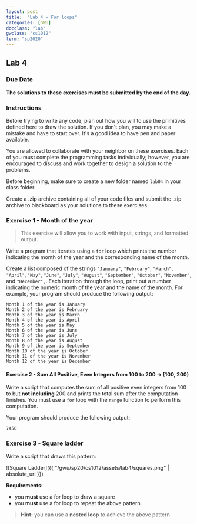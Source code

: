 ```yaml
---
layout: post
title:  "Lab 4 - For loops"
categories: [GWU]
docclass: "lab"
gwclass: "cs1012"
term: "sp2020"
---
```

<head>
  <link href="/css/syntax.css" rel="stylesheet">
</head>

## Lab 4

### Due Date
**The solutions to these exercises must be submitted by the end of the day.**

### Instructions

Before trying to write any code, plan out how you will to use the primitives defined here to draw the solution.  If you don't plan, you may make a mistake and have to start over.  It's a good idea to have pen and paper available.

You are allowed to collaborate with your neighbor on these exercises.  Each of you must complete the programming tasks individually; however, you are encouraged to discuss and work together to design a solution to the problems.

Before beginning, make sure to create a new folder named ```lab04``` in your class folder.

Create a .zip archive containing all of your code files and submit the .zip archive to blackboard as your solutions to these exercises.

### Exercise 1 - Month of the year
> This exercise will allow you to work with input, strings, and formatted output.

Write a program that iterates using a ```for``` loop which prints the number indicating the month of the year and the corresponding name of the month.

Create a list composed of the strings ```"January"```, ```"February"```, ```"March"```, ```"April"```, ```"May"```, ```"June"```, ```"July"```, ```"August"```, ```"September"```, ```"October"```, ```"November"```, and ```"December",```.  Each iteration through the loop, print out a number indicating the numeric month of the year and the name of the month.  For example, your program should produce the following output:

```
Month 1 of the year is January
Month 2 of the year is February
Month 3 of the year is March
Month 4 of the year is April
Month 5 of the year is May
Month 6 of the year is June
Month 7 of the year is July
Month 8 of the year is August
Month 9 of the year is September
Month 10 of the year is October
Month 11 of the year is November
Month 12 of the year is December
```


#### Exercise 2 - Sum All Positive, Even Integers from 100 to 200    -> [100, 200)

Write a script that computes the sum of all positive even integers from 100 to but **not including** 200 and prints the total sum after the computation finishes.  You must use a ```for``` loop with the ```range``` function to perform this computation.  

Your program should produce the following output:
```
7450
```

### Exercise 3 - Square ladder
Write a script that draws this pattern:

![Square Ladder]({{ "/gwu/sp20/cs1012/assets/lab4/squares.png" | absolute_url }})


**Requirements:**
  - you **must** use a for loop to draw a square
  - you **must** use a for loop to repeat the above pattern

> **Hint:**  you can use a **nested loop** to achieve the above pattern
